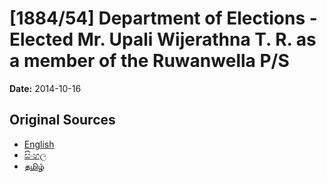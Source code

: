 # [1884/54] Department of Elections - Elected Mr. Upali Wijerathna T. R. as a member of the Ruwanwella P/S

**Date:** 2014-10-16

## Original Sources

- [English](https://documents.gov.lk/view/extra-gazettes/2014/10/1884-54_E.pdf)
- [සිංහල](https://documents.gov.lk/view/extra-gazettes/2014/10/1884-54_S.pdf)
- [தமிழ்](https://documents.gov.lk/view/extra-gazettes/2014/10/1884-54_T.pdf)
